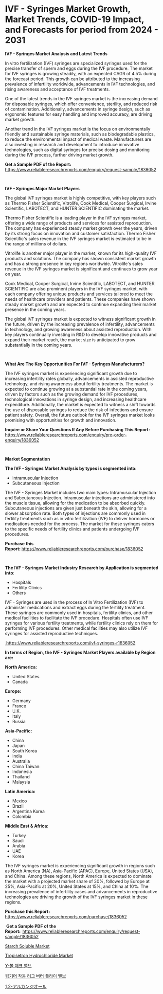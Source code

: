 <p><h1>IVF - Syringes Market Growth, Market Trends, COVID-19 Impact, and Forecasts for period from 2024 - 2031</h1></p><p><strong>IVF - Syringes Market Analysis and Latest Trends</strong></p>
<p><p>In vitro fertilization (IVF) syringes are specialized syringes used for the precise transfer of sperm and eggs during the IVF procedure. The market for IVF syringes is growing steadily, with an expected CAGR of 4.5% during the forecast period. This growth can be attributed to the increasing prevalence of infertility worldwide, advancements in IVF technologies, and rising awareness and acceptance of IVF treatments.</p><p>One of the latest trends in the IVF syringes market is the increasing demand for disposable syringes, which offer convenience, sterility, and reduced risk of contamination. Additionally, advancements in syringe design, such as ergonomic features for easy handling and improved accuracy, are driving market growth.</p><p>Another trend in the IVF syringes market is the focus on environmentally friendly and sustainable syringe materials, such as biodegradable plastics, to reduce the environmental impact of medical waste. Manufacturers are also investing in research and development to introduce innovative technologies, such as digital syringes for precise dosing and monitoring during the IVF process, further driving market growth.</p></p>
<p><strong>Get a Sample PDF of the Report:&nbsp;</strong> <a href="https://www.reliableresearchreports.com/enquiry/request-sample/1836052">https://www.reliableresearchreports.com/enquiry/request-sample/1836052</a></p>
<p>&nbsp;</p>
<p><strong>IVF - Syringes Major Market Players</strong></p>
<p><p>The global IVF syringes market is highly competitive, with key players such as Thermo Fisher Scientific, Vitrolife, Cook Medical, Cooper Surgical, Irvine Scientific, LABOTECT, and HUNTER SCIENTIFIC dominating the market. </p><p>Thermo Fisher Scientific is a leading player in the IVF syringes market, offering a wide range of products and services for assisted reproduction. The company has experienced steady market growth over the years, driven by its strong focus on innovation and customer satisfaction. Thermo Fisher Scientific's sales revenue in the IVF syringes market is estimated to be in the range of millions of dollars.</p><p>Vitrolife is another major player in the market, known for its high-quality IVF products and solutions. The company has shown consistent market growth and has a strong presence in key regions worldwide. Vitrolife's sales revenue in the IVF syringes market is significant and continues to grow year on year.</p><p>Cook Medical, Cooper Surgical, Irvine Scientific, LABOTECT, and HUNTER SCIENTIFIC are also prominent players in the IVF syringes market, with each company offering unique products and services tailored to meet the needs of healthcare providers and patients. These companies have shown steady market growth and are expected to continue expanding their market presence in the coming years.</p><p>The global IVF syringes market is expected to witness significant growth in the future, driven by the increasing prevalence of infertility, advancements in technology, and growing awareness about assisted reproduction. With key players continually investing in R&D to develop innovative products and expand their market reach, the market size is anticipated to grow substantially in the coming years.</p></p>
<p>&nbsp;</p>
<p><strong>What Are The Key Opportunities For IVF - Syringes Manufacturers?</strong></p>
<p><p>The IVF syringes market is experiencing significant growth due to increasing infertility rates globally, advancements in assisted reproductive technology, and rising awareness about fertility treatments. The market is expected to continue growing at a substantial rate in the coming years, driven by factors such as the growing demand for IVF procedures, technological innovations in syringe design, and increasing healthcare expenditure. Additionally, the market is expected to witness a shift towards the use of disposable syringes to reduce the risk of infections and ensure patient safety. Overall, the future outlook for the IVF syringes market looks promising with opportunities for growth and innovation.</p></p>
<p><strong>Inquire or Share Your Questions If Any Before Purchasing This Report:</strong> <a href="https://www.reliableresearchreports.com/enquiry/pre-order-enquiry/1836052">https://www.reliableresearchreports.com/enquiry/pre-order-enquiry/1836052</a></p>
<p>&nbsp;</p>
<p><strong>Market Segmentation</strong></p>
<p><strong>The IVF - Syringes Market Analysis by types is segmented into:</strong></p>
<p><ul><li>Intramuscular Injection</li><li>Subcutaneous Injection</li></ul></p>
<p><p>The IVF - Syringes Market includes two main types: Intramuscular Injection and Subcutaneous Injection. Intramuscular injections are administered into the muscle tissue, allowing for the medication to be absorbed quickly. Subcutaneous injections are given just beneath the skin, allowing for a slower absorption rate. Both types of injections are commonly used in fertility treatments such as in vitro fertilization (IVF) to deliver hormones or medications needed for the process. The market for these syringes caters to the specific needs of fertility clinics and patients undergoing IVF procedures.</p></p>
<p><strong>Purchase this Report:&nbsp;</strong><a href="https://www.reliableresearchreports.com/purchase/1836052">https://www.reliableresearchreports.com/purchase/1836052</a></p>
<p>&nbsp;</p>
<p><strong>The IVF - Syringes Market Industry Research by Application is segmented into:</strong></p>
<p><ul><li>Hospitals</li><li>Fertility Clinics</li><li>Others</li></ul></p>
<p><p>IVF - Syringes are used in the process of In Vitro Fertilization (IVF) to administer medications and extract eggs during the fertility treatment. These syringes are commonly used in hospitals, fertility clinics, and other medical facilities to facilitate the IVF procedure. Hospitals often use IVF syringes for various fertility treatments, while fertility clinics rely on them for performing IVF procedures. Other medical facilities may also utilize IVF syringes for assisted reproductive techniques.</p></p>
<p><a href="https://www.reliableresearchreports.com/ivf-syringes-r1836052">&nbsp;https://www.reliableresearchreports.com/ivf-syringes-r1836052</a></p>
<p><strong>In terms of Region, the IVF - Syringes Market Players available by Region are:</strong></p>
<p>
    <p> <strong> North America: </strong>
        <ul>
            <li>United States</li>
            <li>Canada</li>
        </ul>
        </p> 
    <p> <strong> Europe: </strong>
        <ul>
            <li>Germany</li>
            <li>France</li>
            <li>U.K.</li>
            <li>Italy</li>
            <li>Russia</li>
        </ul>
        </p> 
    <p> <strong> Asia-Pacific: </strong>
        <ul>
            <li>China</li>
            <li>Japan</li>
            <li>South Korea</li>
            <li>India</li>
            <li>Australia</li>
            <li>China Taiwan</li>
            <li>Indonesia</li>
            <li>Thailand</li>
            <li>Malaysia</li>
        </ul>
        </p> 
    <p> <strong> Latin America: </strong>
        <ul>
            <li>Mexico</li>
            <li>Brazil</li>
            <li>Argentina Korea</li>
            <li>Colombia</li>
        </ul>
        </p> 
    <p> <strong> Middle East & Africa: </strong>
        <ul>
            <li>Turkey</li>
            <li>Saudi</li>
            <li>Arabia</li>
            <li>UAE</li>
            <li>Korea</li>
        </ul>
    </p>
    </p>
<p><p>The IVF syringes market is experiencing significant growth in regions such as North America (NA), Asia-Pacific (APAC), Europe, United States (USA), and China. Among these regions, North America is expected to dominate the market with a projected market share of 30%, followed by Europe at 25%, Asia-Pacific at 20%, United States at 15%, and China at 10%. The increasing prevalence of infertility cases and advancements in reproductive technologies are driving the growth of the IVF syringes market in these regions.</p></p>
<p><strong>Purchase this Report: </strong><a href="https://www.reliableresearchreports.com/purchase/1836052">https://www.reliableresearchreports.com/purchase/1836052</a></p>
<p>&nbsp;<strong>Get a Sample PDF of the Report:&nbsp;&nbsp;</strong><a href="https://www.reliableresearchreports.com/enquiry/request-sample/1836052">https://www.reliableresearchreports.com/enquiry/request-sample/1836052</a></p>
<p><strong></strong></p>
<p><p><a href="https://www.linkedin.com/pulse/starch-soluble-market-overview-global-trends-future-prospects-yy0zf">Starch Soluble Market</a></p><p><a href="https://www.linkedin.com/pulse/tropisetron-hydrochloride-market-research-report-forecast-ripbf">Tropisetron Hydrochloride Market</a></p><p><a href="https://github.com/airdroplover110/Market-Research-Report-List-1/blob/main/8836509100928.md">Y-볼 체크 밸브</a></p><p><a href="https://github.com/nhaiquang84/Market-Research-Report-List-1/blob/main/5026273100922.md">웜기어 작동 러그 버터 플라이 밸브</a></p><p><a href="https://github.com/NikitaBruen/Market-Research-Report-List-1/blob/main/7657647122172.md">1,2-アルカンジオール</a></p></p>